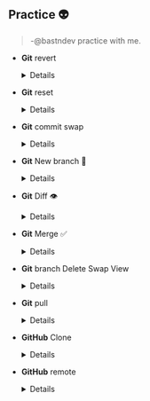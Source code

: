 ## Practice 👽
>-@bastndev practice with me.

- **Git** revert
  <details>
	
    >- $ `git revert <id>`
    >- $ `git revert 757c47725ee9605dd992b70085a6421bfeaa33be`
  </details>
<!-- -- -- - -- - --  Git2 -- - - - -- - - - - - -->
- **Git** reset
  <details>
	
    >- $ `git reset --hard <id>`
  </details>
<!-- -- -- - -- - --  Git3 -- - - - -- - - - - - -->
- **Git** commit swap
  <details>
	
    >- $ `git commit --amend -m "New commit message"`
  </details>
  <!-- -- -- - -- - --  Git4 -- - - - -- - - - - - -->
- **Git** New branch 🌻
  <details>
	
    >- $ `git checkout -b feature-restructure`

    >- $ `git checkout -b show`
    >- $ `git push --set-upstream origin show`

    >- $ `git checkout -b ask`
    >- $ `git push --set-upstream origin ask`
  </details>
  <!-- -- -- - -- - --  Git5.0 -- - - - -- - - - - - -->
- **Git** Diff 👁️
  <details>
	
    >- $ `git diff <main> <rama 1>`
  </details> 
  <!-- -- -- - -- - --  Git5.1 -- - - - -- - - - - - -->
- **Git** Merge ✅
  <details>
    >- parate en la rama `main`
    >- $ `git merge <rama 1> <master>`
  </details> 
  <!-- -- -- - -- - --  Git7 -- - - - -- - - - - - -->
- **Git** branch Delete Swap View
  <details>
	
    >- $ `git branch -d <name1>`
    >- $ `git branch -m <name1> <name1>`
    >- $ `git diff <rama1> <rama2>`
  </details>
  <!-- -- -- - -- - --  Git6 -- - - - -- - - - - - -->
- **Git** pull
  <details>
	
    >- $ `git pull `
  </details> 
  <!-- -- -- - -- - --  GitHub -- - - - -- - - - - - -->
- **GitHub** Clone
  <details>
	
    >- $ `git clone <url> git-< name >`
  </details> 
  <!-- -- -- - -- - --  GitHub  Enlasar un proyecto con otra cuenta 
  Ejemplo tu clonnas un repositorio de otro pero creas una nueva rama desde vscode con tu Smurd o cuenta secundaria
  -- - - - -- - - - - - -->
- **GitHub** remote 
  <details>

    >- $ `git remote get-url origin <@smurfDev51? url>` 
  </details> 
